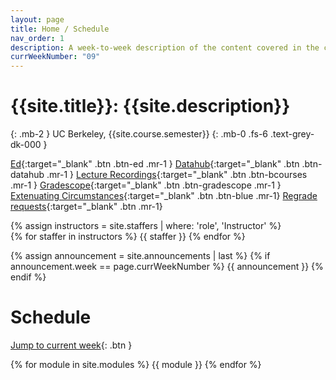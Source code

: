 ```yaml
---
layout: page
title: Home / Schedule
nav_order: 1
description: A week-to-week description of the content covered in the course.
currWeekNumber: "09"
---
```


# {{site.title}}: {{site.description}}

{: .mb-2 }
UC Berkeley, {{site.course.semester}}
{: .mb-0 .fs-6 .text-grey-dk-000 }

[Ed]({{site.course.edstem}}){:target="\_blank" .btn .btn-ed .mr-1 }
[Datahub]({{site.course.datahub}}){:target="\_blank" .btn .btn-datahub .mr-1 }
[Lecture Recordings]({{site.course.videos}}){:target="\_blank" .btn .btn-bcourses .mr-1 }
[Gradescope]({{site.course.gradescope}}){:target="\_blank" .btn .btn-gradescope .mr-1 }
[Extenuating Circumstances]({{site.course.extenuating_circumstances}}){:target="\_blank" .btn .btn-blue .mr-1}
[Regrade requests]({{site.course.regrades}}){:target="\_blank" .btn .mr-1}

<div>
{% assign instructors = site.staffers | where: 'role', 'Instructor' %}
  <div class="role">
    {% for staffer in instructors %}
    {{ staffer }}
    {% endfor %}
  </div>
</div>

{% assign announcement = site.announcements | last %}
{% if announcement.week == page.currWeekNumber %}
  {{ announcement }}
{% endif %}


<a name="schedule"></a>

# Schedule

[Jump to current week](#week-{{page.currWeekNumber}}){: .btn }

{% for module in site.modules %}
{{ module }}
{% endfor %}
